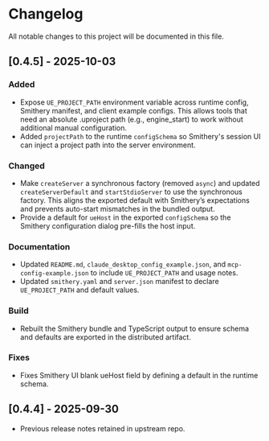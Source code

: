 # Changelog

All notable changes to this project will be documented in this file.

## [0.4.5] - 2025-10-03
### Added
- Expose `UE_PROJECT_PATH` environment variable across runtime config, Smithery manifest, and client example configs. This allows tools that need an absolute .uproject path (e.g., engine_start) to work without additional manual configuration.
- Added `projectPath` to the runtime `configSchema` so Smithery's session UI can inject a project path into the server environment.

### Changed
- Make `createServer` a synchronous factory (removed `async`) and updated `createServerDefault` and `startStdioServer` to use the synchronous factory. This aligns the exported default with Smithery’s expectations and prevents auto-start mismatches in the bundled output.
- Provide a default for `ueHost` in the exported `configSchema` so the Smithery configuration dialog pre-fills the host input.

### Documentation
- Updated `README.md`, `claude_desktop_config_example.json`, and `mcp-config-example.json` to include `UE_PROJECT_PATH` and usage notes.
- Updated `smithery.yaml` and `server.json` manifest to declare `UE_PROJECT_PATH` and default values.

### Build
- Rebuilt the Smithery bundle and TypeScript output to ensure schema and defaults are exported in the distributed artifact.

### Fixes
- Fixes Smithery UI blank ueHost field by defining a default in the runtime schema.


## [0.4.4] - 2025-09-30
- Previous release notes retained in upstream repo.
